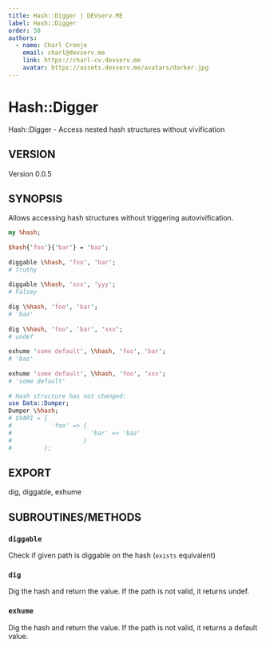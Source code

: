 ```yaml
---
title: Hash::Digger | DEVserv.ME
label: Hash::Digger
order: 50
authors:
  - name: Charl Cronje
    email: charl@devserv.me
    link: https://charl-cv.devserv.me
    avatar: https://assets.devserv.me/avatars/darker.jpg
---
```



# Hash::Digger

Hash::Digger - Access nested hash structures without vivification

## VERSION

Version 0.0.5

## SYNOPSIS

Allows accessing hash structures without triggering autovivification.

```perl
my %hash;
 
$hash{'foo'}{'bar'} = 'baz';
 
diggable \%hash, 'foo', 'bar';
# Truthy
 
diggable \%hash, 'xxx', 'yyy';
# Falsey
 
dig \%hash, 'foo', 'bar';
# 'baz'
 
dig \%hash, 'foo', 'bar', 'xxx';
# undef
 
exhume 'some default', \%hash, 'foo', 'bar';
# 'baz'
 
exhume 'some default', \%hash, 'foo', 'xxx';
# 'some default'
 
# Hash structure has not changed:
use Data::Dumper;
Dumper \%hash;
# $VAR1 = {
#           'foo' => {
#                      'bar' => 'baz'
#                    }
#         };
```

## EXPORT

dig, diggable, exhume

## SUBROUTINES/METHODS

### `diggable`

Check if given path is diggable on the hash (`exists` equivalent)

### `dig`

Dig the hash and return the value. If the path is not valid, it returns undef.

### `exhume`

Dig the hash and return the value. If the path is not valid, it returns a default value.